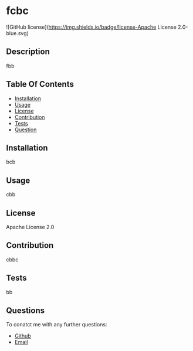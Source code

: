 
# fcbc
![GitHub license](https://img.shields.io/badge/license-Apache License 2.0-blue.svg)

## Description
fbb

## Table Of Contents
* [Installation](#installation)
* [Usage](#usage)
* [License](#license)
* [Contribution](#contribution)
* [Tests](#tests)
* [Question](#questions)

## Installation
bcb

## Usage
cbb

## License
Apache License 2.0

## Contribution
cbbc

## Tests
bb

## Questions
To conatct me with any further questions:
* [Github](https://github.com/cbccb)
* [Email](mailto://cbcb)  
